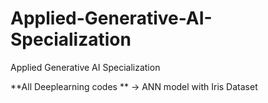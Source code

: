 # Applied-Generative-AI-Specialization
Applied Generative AI Specialization

 **All Deeplearning codes **
-> ANN model with Iris Dataset

